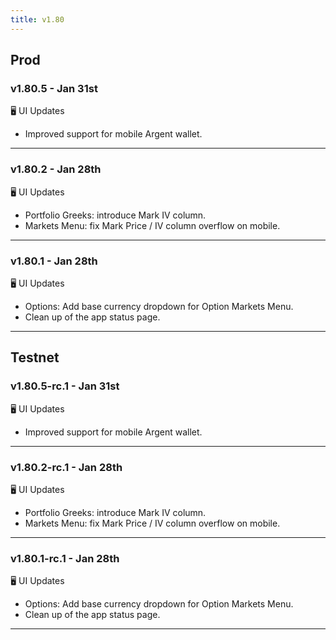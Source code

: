 ```yaml
---
title: v1.80
---
```


## Prod
### v1.80.5 - Jan 31st
🖥️  UI Updates
* Improved support for mobile Argent wallet.
---
### v1.80.2 - Jan 28th
🖥️  UI Updates
* Portfolio Greeks: introduce Mark IV column.
* Markets Menu: fix Mark Price / IV column overflow on mobile.
---
### v1.80.1 - Jan 28th
🖥️  UI Updates
* Options: Add base currency dropdown for Option Markets Menu.
* Clean up of the app status page.
---

## Testnet
### v1.80.5-rc.1 - Jan 31st
🖥️  UI Updates
* Improved support for mobile Argent wallet.
---

### v1.80.2-rc.1 - Jan 28th
🖥️  UI Updates
* Portfolio Greeks: introduce Mark IV column.
* Markets Menu: fix Mark Price / IV column overflow on mobile.
---

### v1.80.1-rc.1 - Jan 28th
🖥️  UI Updates
* Options: Add base currency dropdown for Option Markets Menu.
* Clean up of the app status page.
---
